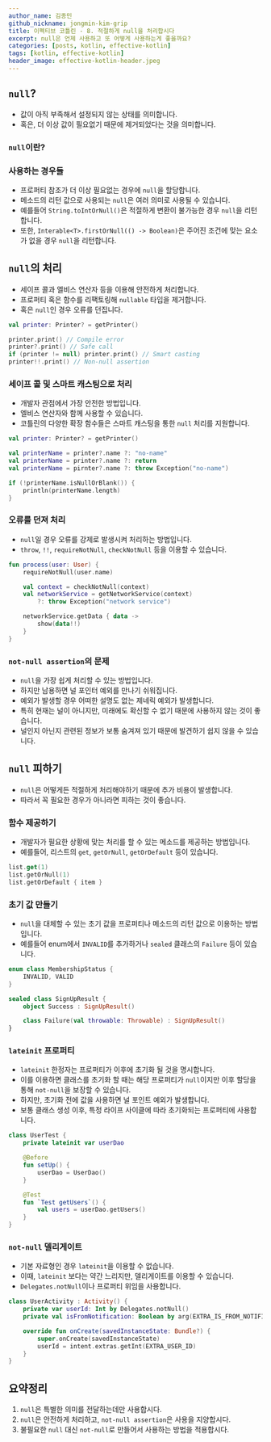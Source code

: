 ```yaml
---
author_name: 김종민
github_nickname: jongmin-kim-grip
title: 이펙티브 코틀린 - 8. 적절하게 null을 처리합시다
excerpt: null은 언제 사용하고 또 어떻게 사용하는게 좋을까요?
categories: [posts, kotlin, effective-kotlin]
tags: [kotlin, effective-kotlin]
header_image: effective-kotlin-header.jpeg
---
```

## `null`?
- 값이 아직 부족해서 설정되지 않는 상태를 의미합니다.
- 혹은, 더 이상 값이 필요없기 때문에 제거되었다는 것을 의미합니다.

### `null`이란?

### 사용하는 경우들
- 프로퍼티 참조가 더 이상 필요없는 경우에 `null`을 할당합니다.
- 메소드의 리턴 값으로 사용되는 `null`은 여러 의미로 사용될 수 있습니다.
- 예를들어 `String.toIntOrNull()`은 적절하게 변환이 불가능한 경우 `null`을 리턴합니다.
- 또한, `Interable<T>.firstOrNull(() -> Boolean)`은 주어진 조건에 맞는 요소가 없을 경우 `null`을 리턴합니다.

## `null`의 처리
- 세이프 콜과 엘비스 연산자 등을 이용해 안전하게 처리합니다.
- 프로퍼티 혹은 함수를 리팩토링해 `nullable` 타입을 제거합니다.
- 혹은 `null`인 경우 오류를 던집니다.

```kotlin
val printer: Printer? = getPrinter()

printer.print() // Compile error
printer?.print() // Safe call
if (printer != null) printer.print() // Smart casting
printer!!.print() // Non-null assertion
```

### 세이프 콜 및 스마트 캐스팅으로 처리
- 개발자 관점에서 가장 안전한 방법입니다.
- 엘비스 연산자와 함께 사용할 수 있습니다.
- 코틀린의 다양한 확장 함수들은 스마트 캐스팅을 통한 `null` 처리를 지원합니다.

```kotlin
val printer: Printer? = getPrinter()

val printerName = printer?.name ?: "no-name"
val printerName = printer?.name ?: return
val printerName = pirnter?.name ?: throw Exception("no-name")

if (!printerName.isNullOrBlank()) {
    println(printerName.length)
}
```

### 오류를 던져 처리
- `null`일 경우 오류를 강제로 발생시켜 처리하는 방법입니다.
- `throw`, `!!`, `requireNotNull`, `checkNotNull` 등을 이용할 수 있습니다.

```kotlin
fun process(user: User) {
    requireNotNull(user.name)

    val context = checkNotNull(context)
    val networkService = getNetworkService(context) 
        ?: throw Exception("network service")

    networkService.getData { data ->
        show(data!!)
    }
}
```

### `not-null assertion`의 문제
- `null`을 가장 쉽게 처리할 수 있는 방법입니다.
- 하지만 남용하면 널 포인터 예외를 만나기 쉬워집니다.
- 예외가 발생할 경우 어떠한 설명도 없는 제네릭 예외가 발생합니다.
- 특히 현재는 널이 아니지만, 미래에도 확신할 수 없기 때문에 사용하지 않는 것이 좋습니다.
- 널인지 아닌지 관련된 정보가 보통 숨겨져 있기 때문에 발견하기 쉽지 않을 수 있습니다.


## `null` 피하기
- `null`은 어떻게든 적절하게 처리해야하기 때문에 추가 비용이 발생합니다.
- 따라서 꼭 필요한 경우가 아니라면 피하는 것이 좋습니다.

### 함수 제공하기
- 개발자가 필요한 상황에 맞는 처리를 할 수 있는 메소드를 제공하는 방법입니다.
- 예를들어, 리스트의 `get`, `getOrNull`, `getOrDefault` 등이 있습니다.

```kotlin
list.get(1)
list.getOrNull(1)
list.getOrDefault { item }
```

### 초기 값 만들기
- `null`을 대체할 수 있는 초기 값을 프로퍼티나 메소드의 리턴 값으로 이용하는 방법입니다.
- 예를들어 enum에서 `INVALID`를 추가하거나 `sealed` 클래스의 `Failure` 등이 있습니다.

```kotlin
enum class MembershipStatus {
    INVALID, VALID 
}

sealed class SignUpResult {
    object Success : SignUpResult()

    class Failure(val throwable: Throwable) : SignUpResult()
}
```

### `lateinit` 프로퍼티
- `lateinit` 한정자는 프로퍼티가 이후에 초기화 될 것을 명시합니다.
- 이를 이용하면 클래스를 초기화 할 때는 해당 프로퍼티가 `null`이지만 이후 할당을 통해 `not-null`을 보장할 수 있습니다.
- 하지만, 초기화 전에 값을 사용하면 널 포인트 예외가 발생합니다.
- 보통 클래스 생성 이후, 특정 라이프 사이클에 따라 초기화되는 프로퍼티에 사용합니다.

```kotlin
class UserTest {
    private lateinit var userDao

    @Before
    fun setUp() {
        userDao = UserDao()
    }

    @Test
    fun `Test getUsers`() {
        val users = userDao.getUsers()
    }
}
```

### `not-null` 델리게이트
- 기본 자료형인 경우 `lateinit`을 이용할 수 없습니다.
- 이때, `lateinit` 보다는 약간 느리지만, 델리게이트를 이용할 수 있습니다.
- `Delegates.notNull`이나 프로퍼티 위임을 사용합니다.

```kotlin
class UserActivity : Activity() {
    private var userId: Int by Delegates.notNull()
    private val isFromNotification: Boolean by arg(EXTRA_IS_FROM_NOTIFICATION)

    override fun onCreate(savedInstanceState: Bundle?) {
        super.onCreate(savedInstanceState)
        userId = intent.extras.getInt(EXTRA_USER_ID)
    }
}
```

## 요약정리
1. `null`은 특별한 의미를 전달하는데만 사용합시다.
1. `null`은 안전하게 처리하고, `not-null assertion`은 사용을 지양합시다.
1. 불필요한 `null` 대신 `not-null`로 만들어서 사용하는 방법을 적용합시다.

